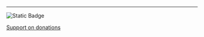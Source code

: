---
![Static Badge](https://img.shields.io/badge/DomainsBlacklists-For_a_safer_digital_experience-00ce00?style=for-the-badge)

[Support on donations](https://www.buymeacoffee.com/fabriziosac)
